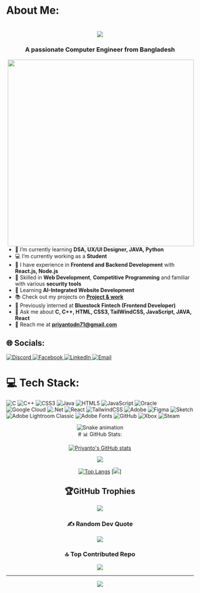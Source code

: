 <h1 align="left">About Me:</h1>
<h1 align="center">
  <a href="https://prodip2005.github.io/My-Portfolio-Website/">
    <img src="https://readme-typing-svg.herokuapp.com/?lines=Hi,+I'm+Priyanto+Debnath;A+Programmer;A+Photographer;A+Graphics+Designer;And+an+UX/UI+Designer!&center=true&size=25&color=c9d6ff">
  </a>
</h1>
<h3 align="center">A passionate Computer Engineer from Bangladesh</h3>

<img src="https://media3.giphy.com/media/v1.Y2lkPTc5MGI3NjExZXk0aTBoMGo1Y3Nha3JkbjJ0c3NseXh2czF3MTVzdTRvMXlnMmF0YSZlcD12MV9pbnRlcm5hbF9naWZfYnlfaWQmY3Q9Zw/4OAxDXv4RdUeg38JYi/giphy.gif" width="500px" align="right" alt="">

- 🌱 I’m currently learning **DSA, UX/UI Designer, JAVA, Python**
- 💻 I’m currently working as a **Student**
- 🎨 I have experience in **Frontend and Backend Development** with **React.js, Node.js**
- 🔐 Skilled in **Web Development**, **Competitive Programming** and familiar with various **security tools**
- 🤖 Learning  **AI-Integrated Website Development**
- 📚 Check out my projects on **[Project & work ](https://github.com/prodip2005/English-Janala.git)**
- 👤 Previously interned at **Bluestock Fintech (Frontend Developer)**
- 💬 Ask me about **C, C++, HTML, CSS3, TailWindCSS, JavaScript, JAVA, React**
- 📧 Reach me at **priyantodn71@gmail.com**



## 🌐 Socials:
<a href="https://discord.gg/mhvbb575CK" target="_blank" rel="noopener noreferrer">
  <img src="https://img.shields.io/badge/Discord-%237289DA.svg?logo=discord&logoColor=white" alt="Discord">
</a>

<a href="https://facebook.com/prodip.shadow.monarch" target="_blank" rel="noopener noreferrer">
  <img src="https://img.shields.io/badge/Facebook-%231877F2.svg?logo=Facebook&logoColor=white" alt="Facebook">
</a>

<a href="https://linkedin.com/in/prodip-hore-750101337" target="_blank" rel="noopener noreferrer">
  <img src="https://img.shields.io/badge/LinkedIn-%230077B5.svg?logo=linkedin&logoColor=white" alt="LinkedIn">
</a>

<a href="mailto:prodiphore2005@gmail.com" target="_blank" rel="noopener noreferrer">
  <img src="https://img.shields.io/badge/Email-D14836?logo=gmail&logoColor=white" alt="Email">
</a>


# 💻 Tech Stack:
![C](https://img.shields.io/badge/c-%2300599C.svg?style=for-the-badge&logo=c&logoColor=white) ![C++](https://img.shields.io/badge/c++-%2300599C.svg?style=for-the-badge&logo=c%2B%2B&logoColor=white) ![CSS3](https://img.shields.io/badge/css3-%231572B6.svg?style=for-the-badge&logo=css3&logoColor=white) ![Java](https://img.shields.io/badge/java-%23ED8B00.svg?style=for-the-badge&logo=openjdk&logoColor=white) ![HTML5](https://img.shields.io/badge/html5-%23E34F26.svg?style=for-the-badge&logo=html5&logoColor=white) ![JavaScript](https://img.shields.io/badge/javascript-%23323330.svg?style=for-the-badge&logo=javascript&logoColor=%23F7DF1E) ![Oracle](https://img.shields.io/badge/Oracle-F80000?style=for-the-badge&logo=oracle&logoColor=white) ![Google Cloud](https://img.shields.io/badge/GoogleCloud-%234285F4.svg?style=for-the-badge&logo=google-cloud&logoColor=white) ![.Net](https://img.shields.io/badge/.NET-5C2D91?style=for-the-badge&logo=.net&logoColor=white) ![React](https://img.shields.io/badge/react-%2320232a.svg?style=for-the-badge&logo=react&logoColor=%2361DAFB) ![TailwindCSS](https://img.shields.io/badge/tailwindcss-%2338B2AC.svg?style=for-the-badge&logo=tailwind-css&logoColor=white) ![Adobe](https://img.shields.io/badge/adobe-%23FF0000.svg?style=for-the-badge&logo=adobe&logoColor=white) ![Figma](https://img.shields.io/badge/figma-%23F24E1E.svg?style=for-the-badge&logo=figma&logoColor=white) ![Sketch](https://img.shields.io/badge/Sketch-FFB387?style=for-the-badge&logo=sketch&logoColor=black) ![Adobe Lightroom Classic](https://img.shields.io/badge/Adobe%20Lightroom%20Classic-31A8FF.svg?style=for-the-badge&logo=Adobe%20Lightroom%20Classic&logoColor=white) ![Adobe Fonts](https://img.shields.io/badge/Adobe%20Fonts-000B1D.svg?style=for-the-badge&logo=Adobe%20Fonts&logoColor=white) ![GitHub](https://img.shields.io/badge/github-%23121011.svg?style=for-the-badge&logo=github&logoColor=white) ![Xbox](https://img.shields.io/badge/xbox-%23107C10.svg?style=for-the-badge&logo=xbox&logoColor=white) ![Steam](https://img.shields.io/badge/steam-%23000000.svg?style=for-the-badge&logo=steam&logoColor=white)

<!-- Snake Game Repo View -->

<div align="center">
  <img src="https://profile-readme-generator.com/assets/snake.svg" alt="Snake animation" />
</div>

<div align="center">
  # 📊 GitHub Stats:

[![Priyanto's GitHub stats](https://github-readme-stats.vercel.app/api?username=Priyanto71&show_icons=true&card_width=495&custom_title=My+Stats&line_height=29&theme=tokyonight)](https://prodip2005.github.io/My-Portfolio-Website/)

![](https://nirzak-streak-stats.vercel.app/?user=Priyanto71&theme=dark&hide_border=false)<br/>

[![Top Langs](https://github-readme-stats.vercel.app/api/top-langs/?username=Priyanto71&card_width=495&theme=tokyonight)](https://prodip2005.github.io/My-Portfolio-Website/)
[![](https://github-readme-activity-graph.vercel.app/graph?username=Priyanto71&theme=merko)]

## 🏆GitHub Trophies
![](https://github-trophies.vercel.app/?username=Priyanto71&theme=matrix&no-frame=true&no-bg=true&margin-w=4)

### ✍️ Random Dev Quote
![](https://quotes-github-readme.vercel.app/api?type=horizontal&theme=radical)

### 🔝 Top Contributed Repo
![](https://github-contributor-stats.vercel.app/api?username=Priyanto71&limit=5&theme=dark&combine_all_yearly_contributions=true)

---
[![](https://visitcount.itsvg.in/api?id=Priyanto71&icon=0&color=0)](https://visitcount.itsvg.in)

</div>
<!-- Proudly created with GPRM ( https://gprm.itsvg.in ) -->
